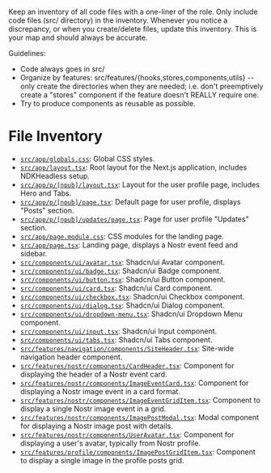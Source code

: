 Keep an inventory of all code files with a one-liner of the role. Only include code files (src/ directory) in the inventory. Whenever you notice a discrepancy, or when you create/delete files, update this inventory. This is your map and should always be accurate.

Guidelines:

- Code always goes in src/
- Organize by features: src/features/{hooks,stores,components,utils} -- only create the directories when they are needed; i.e. don't preemptively create a "stores" component if the feature doesn't REALLY require one.
- Try to produce components as reusable as possible.

# File Inventory




- [`src/app/globals.css`](src/app/globals.css:0): Global CSS styles.
- [`src/app/layout.tsx`](src/app/layout.tsx:0): Root layout for the Next.js application, includes NDKHeadless setup.
- [`src/app/p/[npub]/layout.tsx`](src/app/p/[npub]/layout.tsx:0): Layout for the user profile page, includes Hero and Tabs.
- [`src/app/p/[npub]/page.tsx`](src/app/p/[npub]/page.tsx:0): Default page for user profile, displays "Posts" section.
- [`src/app/p/[npub]/updates/page.tsx`](src/app/p/[npub]/updates/page.tsx:0): Page for user profile "Updates" section.
- [`src/app/page.module.css`](src/app/page.module.css:0): CSS modules for the landing page.
- [`src/app/page.tsx`](src/app/page.tsx:0): Landing page, displays a Nostr event feed and sidebar.
- [`src/components/ui/avatar.tsx`](src/components/ui/avatar.tsx:0): Shadcn/ui Avatar component.
- [`src/components/ui/badge.tsx`](src/components/ui/badge.tsx:0): Shadcn/ui Badge component.
- [`src/components/ui/button.tsx`](src/components/ui/button.tsx:0): Shadcn/ui Button component.
- [`src/components/ui/card.tsx`](src/components/ui/card.tsx:0): Shadcn/ui Card component.
- [`src/components/ui/checkbox.tsx`](src/components/ui/checkbox.tsx:0): Shadcn/ui Checkbox component.
- [`src/components/ui/dialog.tsx`](src/components/ui/dialog.tsx:0): Shadcn/ui Dialog component.
- [`src/components/ui/dropdown-menu.tsx`](src/components/ui/dropdown-menu.tsx:0): Shadcn/ui Dropdown Menu component.
- [`src/components/ui/input.tsx`](src/components/ui/input.tsx:0): Shadcn/ui Input component.
- [`src/components/ui/tabs.tsx`](src/components/ui/tabs.tsx:0): Shadcn/ui Tabs component.
- [`src/features/navigation/components/SiteHeader.tsx`](src/features/navigation/components/SiteHeader.tsx:0): Site-wide navigation header component.
- [`src/features/nostr/components/CardHeader.tsx`](src/features/nostr/components/CardHeader.tsx:0): Component for displaying the header of a Nostr event card.
- [`src/features/nostr/components/ImageEventCard.tsx`](src/features/nostr/components/ImageEventCard.tsx:0): Component for displaying a Nostr image event in a card format.
- [`src/features/nostr/components/ImageEventGridItem.tsx`](src/features/nostr/components/ImageEventGridItem.tsx:0): Component to display a single Nostr image event in a grid.
- [`src/features/nostr/components/ImagePostModal.tsx`](src/features/nostr/components/ImagePostModal.tsx:0): Modal component for displaying a Nostr image post with details.
- [`src/features/nostr/components/UserAvatar.tsx`](src/features/nostr/components/UserAvatar.tsx:0): Component for displaying a user's avatar, typically from Nostr profile.
- [`src/features/profile/components/ImagePostGridItem.tsx`](src/features/profile/components/ImagePostGridItem.tsx:0): Component to display a single image in the profile posts grid.
